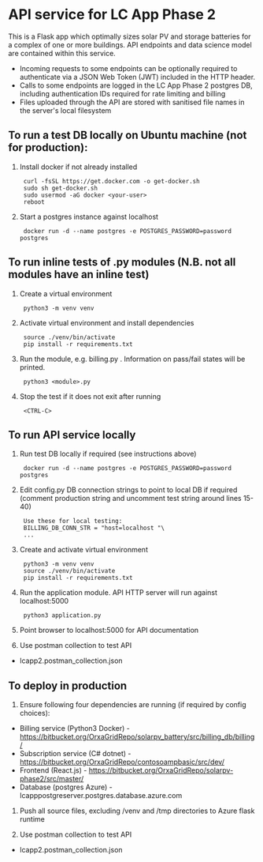 # API service for LC App Phase 2

This is a Flask app which optimally sizes solar PV and storage batteries for a complex of one or more buildings. API endpoints and data science model are contained within this service.


- Incoming requests to some endpoints can be optionally required to authenticate via a JSON Web Token (JWT) included in the HTTP header.
- Calls to some endpoints are logged in the LC App Phase 2 postgres DB, including authentication IDs required for rate limiting and billing
- Files uploaded through the API are stored with sanitised file names in the server's local filesystem


## To run a test DB locally on Ubuntu machine (not for production):
    
1. Install docker if not already installed

        curl -fsSL https://get.docker.com -o get-docker.sh
        sudo sh get-docker.sh
        sudo usermod -aG docker <your-user>
        reboot

1. Start a postgres instance against localhost

        docker run -d --name postgres -e POSTGRES_PASSWORD=password postgres


## To run inline tests of .py modules (N.B. not all modules have an inline test)

1. Create a virtual environment

        python3 -m venv venv

1. Activate virtual environment and install dependencies

        source ./venv/bin/activate
        pip install -r requirements.txt

1. Run the module, e.g. billing.py . Information on pass/fail states will be printed.

        python3 <module>.py

1. Stop the test if it does not exit after running

        <CTRL-C>


## To run API service locally

1. Run test DB locally if required (see instructions above) 

        docker run -d --name postgres -e POSTGRES_PASSWORD=password postgres

1. Edit config.py DB connection strings to point to local DB if required (comment production string and uncomment test string around lines 15-40)

        Use these for local testing:
        BILLING_DB_CONN_STR = "host=localhost "\
        ...

1. Create and activate virtual environment

        python3 -m venv venv
        source ./venv/bin/activate
        pip install -r requirements.txt

1. Run the application module. API HTTP server will run against localhost:5000

        python3 application.py 

1. Point browser to localhost:5000 for API documentation

1. Use postman collection to test API
- lcapp2.postman_collection.json



## To deploy in production

1. Ensure following four dependencies are running (if required by config choices):

- Billing service (Python3 Docker) - https://bitbucket.org/OrxaGridRepo/solarpv_battery/src/billing_db/billing/
- Subscription service (C# dotnet) - https://bitbucket.org/OrxaGridRepo/contosoampbasic/src/dev/
- Frontend (React.js) - https://bitbucket.org/OrxaGridRepo/solarpv-phase2/src/master/
- Database (postgres Azure) - lcapppostgreserver.postgres.database.azure.com

1. Push all source files, excluding /venv and /tmp directories to Azure flask runtime

1. Use postman collection to test API
- lcapp2.postman_collection.json
        


